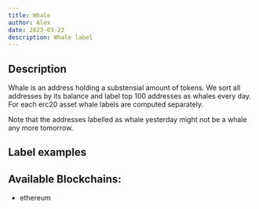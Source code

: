 ```yaml
---
title: Whale
author: Alex
date: 2023-03-22
description: Whale label
---
```


## Description

Whale is an address holding a substensial amount of tokens. We sort all addresses by its balance and label top 100 addresses as whales every day. For each erc20 asset whale labels are computed separately.

Note that the addresses labelled as whale yesterday might not be a whale any more tomorrow.

## Label examples


## Available Blockchains:

* ethereum
